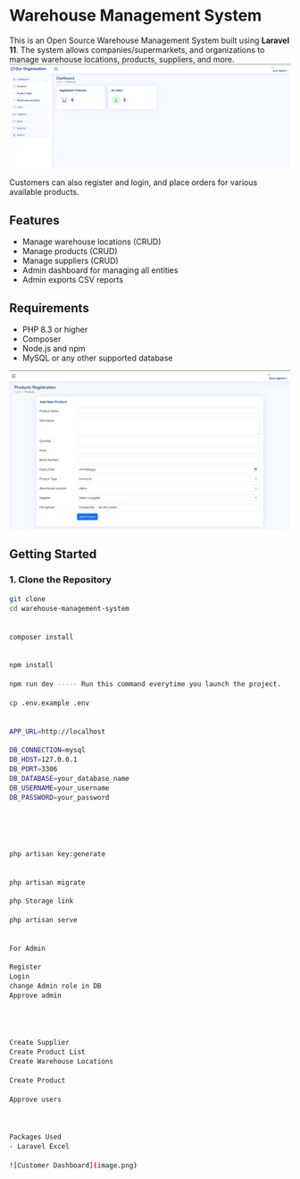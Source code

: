 # Warehouse Management System

This is an Open Source Warehouse Management System built using **Laravel 11**. The system allows companies/supermarkets, and organizations to manage warehouse locations, products, suppliers, and more. 
![Main Admin Dashboard](image-1.png)

Customers can also register and login, and place orders for various available products. 

## Features

- Manage warehouse locations (CRUD)
- Manage products (CRUD)
- Manage suppliers (CRUD)
- Admin dashboard for managing all entities
- Admin exports CSV reports

## Requirements

- PHP 8.3 or higher
- Composer
- Node.js and npm
- MySQL or any other supported database

![Product Registration](image-2.png)

## Getting Started

### 1. Clone the Repository

```bash
git clone
cd warehouse-management-system


composer install


npm install

npm run dev ----- Run this command everytime you launch the project. 

cp .env.example .env


APP_URL=http://localhost

DB_CONNECTION=mysql
DB_HOST=127.0.0.1
DB_PORT=3306
DB_DATABASE=your_database_name
DB_USERNAME=your_username
DB_PASSWORD=your_password





php artisan key:generate


php artisan migrate

php Storage link

php artisan serve


For Admin

Register
Login
change Admin role in DB 
Approve admin




Create Supplier
Create Product List
Create Warehouse Locations

Create Product

Approve users



Packages Used
- Laravel Excel

![Customer Dashboard](image.png)
